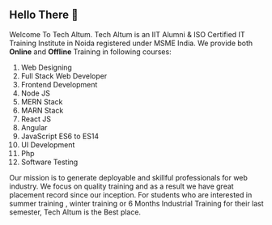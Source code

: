 ## Hello There 👋

Welcome To Tech Altum.
Tech Altum is an IIT Alumni & ISO Certified IT Training Institute in Noida registered under MSME India.
We provide both **Online** and **Offline** Training in following courses:

<ol>
  <li>Web Designing</li>
  <li>Full Stack Web Developer</li>
  <li>Frontend Development</li>
  <li>Node JS</li>
  <li>MERN Stack</li>
  <li>MARN Stack</li>
  <li>React JS</li>
  <li>Angular</li>
  <li>JavaScript ES6 to ES14</li>
  <li>UI Development</li>
  <li>Php </li>
  <li>Software Testing</li>
</ol>

Our mission is to generate deployable and skillful professionals for web industry. We focus on quality training and as a result we have great placement record since our inception. For students who are interested in summer training , winter training or 6 Months Industrial Training for their last semester, Tech Altum is the Best place.

